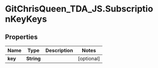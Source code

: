# GitChrisQueen_TDA_JS.SubscriptionKeyKeys

## Properties
Name | Type | Description | Notes
------------ | ------------- | ------------- | -------------
**key** | **String** |  | [optional] 


